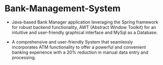 # Bank-Management-System

- Java-based Bank Manager application leveraging the Spring framework for robust backend functionality, AWT
  (Abstract Window Toolkit) for an intuitive and user-friendly graphical interface and MySql as a Database.

- A comprehensive and user-friendly System that seamlessly incorporates ATM functionality to offer a powerful and
  convenient banking experience with a 20% reduction in manual data entry and processing.
